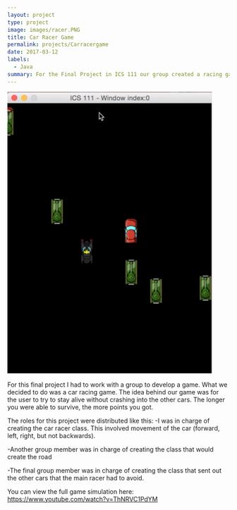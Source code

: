 ```yaml
---
layout: project
type: project
image: images/racer.PNG
title: Car Racer Game
permalink: projects/Carracergame
date: 2017-03-12
labels:
  - Java
summary: For the Final Project in ICS 111 our group created a racing game. 
---
```

<img class="ui medium right floated rounded image" src="/images/racer.PNG">

For this final project I had to work with a group to develop a game. What we decided to do was a car racing game. The idea behind our game was for the user to try to stay alive without crashing into the other cars. The longer you were able to survive, the more points you got. 

The roles for this project were distributed like this: 
-I was in charge of creating the car racer class. This involved movement of the car (forward, left, right, but not backwards). 

-Another group member was in charge of creating the class that would create the road

-The final group member was in charge of creating the class that sent out the other cars that the main racer had to avoid. 

You can view the full game simulation here: https://www.youtube.com/watch?v=ThNRVC1PdYM

